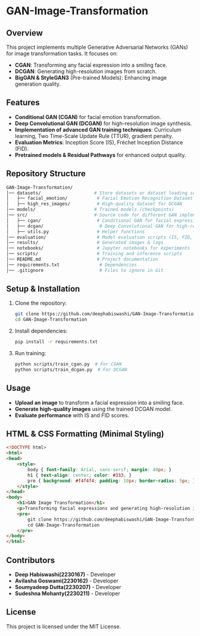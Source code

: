 # GAN-Image-Transformation

## Overview
This project implements multiple Generative Adversarial Networks (GANs) for image transformation tasks. It focuses on:
- **CGAN**: Transforming any facial expression into a smiling face.
- **DCGAN**: Generating high-resolution images from scratch.
- **BigGAN & StyleGAN3** (Pre-trained Models): Enhancing image generation quality.

## Features
- **Conditional GAN (CGAN)** for facial emotion transformation.
- **Deep Convolutional GAN (DCGAN)** for high-resolution image synthesis.
- **Implementation of advanced GAN training techniques**: Curriculum learning, Two Time-Scale Update Rule (TTUR), gradient penalty.
- **Evaluation Metrics**: Inception Score (IS), Fréchet Inception Distance (FID).
- **Pretrained models & Residual Pathways** for enhanced output quality.

## Repository Structure
```bash
GAN-Image-Transformation/
│── datasets/                    # Store datasets or dataset loading scripts
│   ├── facial_emotion/           # Facial Emotion Recognition Dataset
│   ├── high_res_images/          # High-quality dataset for DCGAN
│── models/                      # Trained models (checkpoints)
│── src/                         # Source code for different GAN implementations
│   ├── cgan/                     # Conditional GAN for facial expression transformation
│   ├── dcgan/                     # Deep Convolutional GAN for high-resolution images
│   ├── utils.py                  # Helper functions
│── evaluation/                   # Model evaluation scripts (IS, FID, etc.)
│── results/                      # Generated images & logs
│── notebooks/                    # Jupyter notebooks for experiments
│── scripts/                      # Training and inference scripts
│── README.md                     # Project documentation
│── requirements.txt               # Dependencies
│── .gitignore                     # Files to ignore in Git
```

## Setup & Installation
1. Clone the repository:
   ```bash
   git clone https://github.com/deephabiswashi/GAN-Image-Transformation.git
   cd GAN-Image-Transformation
   ```
2. Install dependencies:
   ```bash
   pip install -r requirements.txt
   ```
3. Run training:
   ```bash
   python scripts/train_cgan.py  # For CGAN
   python scripts/train_dcgan.py  # For DCGAN
   ```

## Usage
- **Upload an image** to transform a facial expression into a smiling face.
- **Generate high-quality images** using the trained DCGAN model.
- **Evaluate performance** with IS and FID scores.

## HTML & CSS Formatting (Minimal Styling)
```html
<!DOCTYPE html>
<html>
<head>
    <style>
        body { font-family: Arial, sans-serif; margin: 40px; }
        h1 { text-align: center; color: #333; }
        pre { background: #f4f4f4; padding: 10px; border-radius: 5px; }
    </style>
</head>
<body>
    <h1>GAN Image Transformation</h1>
    <p>Transforming facial expressions and generating high-resolution images using GANs.</p>
    <pre>
        git clone https://github.com/deephabiswashi/GAN-Image-Transformation.git
        cd GAN-Image-Transformation
    </pre>
</body>
</html>
```

## Contributors
- **Deep Habiswashi(2230167)** - Developer
- **Avilasha Goswami(2230162)** - Developer
- **Soumyadeep Dutta(2230207)** - Developer
- **Sudeshna Mohanty(2230211)** - Developer

## License
This project is licensed under the MIT License.


